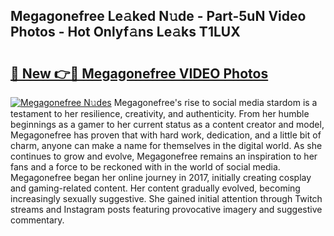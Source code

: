 ## Megagonefree Le𝚊ked N𝚞de - Part-5uN Video Photos - Hot Onlyf𝚊ns Le𝚊ks T1LUX

# <h2><a href="http://ab65884.deff.icu/?id=Megagonefree">🔗 New 👉🔴 Megagonefree VIDEO Photos</a></h2>

[![Megagonefree N𝚞des](https://i.imgur.com/rIISA9y.gif)](http://ab65884.deff.icu/?id=Megagonefree)
Megagonefree's rise to social media stardom is a testament to her resilience, creativity, and authenticity. From her humble beginnings as a gamer to her current status as a content creator and model, Megagonefree has proven that with hard work, dedication, and a little bit of charm, anyone can make a name for themselves in the digital world. As she continues to grow and evolve, Megagonefree remains an inspiration to her fans and a force to be reckoned with in the world of social media. Megagonefree began her online journey in 2017, initially creating cosplay and gaming-related content. Her content gradually evolved, becoming increasingly sexually suggestive. She gained initial attention through Twitch streams and Instagram posts featuring provocative imagery and suggestive commentary.
